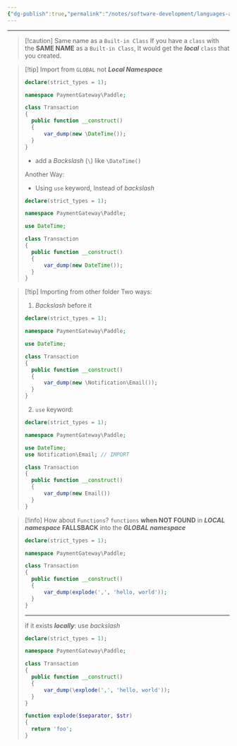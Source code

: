 ```yaml
---
{"dg-publish":true,"permalink":"/notes/software-development/languages-and-frameworks/web-development/backend/php/02-object-oriented-programming-oop/03-namespace/02-built-in-class-and-namespace/","tags":["programming","php","webdevelopment","backend","OOP"],"created":"2025-07-13T15:24:51.621+08:00"}
---
```



---

> [!caution] Same name as a `Built-in Class`
> If you have a `class` with the **SAME NAME** as a `Built-in Class`,
> It would get the **_local_** `class` that you created.

> [!tip] Import from `GLOBAL` not **_Local Namespace_**
>
> ```php
> declare(strict_types = 1);
>
> namespace PaymentGateway\Paddle;
>
> class Transaction
> {
> 	public function __construct()
> 	{
> 		var_dump(new \DateTime());
> 	}
> }
> ```
>
> - add a _Backslash_ (`\`) like `\DateTime()`
>
> Another Way:
>
> - Using `use` keyword, Instead of _backslash_
>
> ```php
> declare(strict_types = 1);
>
> namespace PaymentGateway\Paddle;
>
> use DateTime;
>
> class Transaction
> {
> 	public function __construct()
> 	{
> 		var_dump(new DateTime());
> 	}
> }
> ```

> [!tip] Importing from other folder
> Two ways:
>
> 1. _Backslash_ before it
>
> ```php
> declare(strict_types = 1);
>
> namespace PaymentGateway\Paddle;
>
> use DateTime;
>
> class Transaction
> {
> 	public function __construct()
> 	{
> 		var_dump(new \Notification\Email());
> 	}
> }
> ```
>
> 2. `use` keyword:
>
> ```php
> declare(strict_types = 1);
>
> namespace PaymentGateway\Paddle;
>
> use DateTime;
> use Notification\Email; // IMPORT
>
> class Transaction
> {
> 	public function __construct()
> 	{
> 		var_dump(new Email())
> 	}
> }
> ```

> [!info] How about `Functions`?
> `functions` **when NOT FOUND** in **_LOCAL namespace_**
> **FALLSBACK** into the **_GLOBAL namespace_**
>
> ```php
> declare(strict_types = 1);
>
> namespace PaymentGateway\Paddle;
>
> class Transaction
> {
> 	public function __construct()
> 	{
> 		var_dump(explode(',', 'hello, world'));
> 	}
> }
> ```
>
> ---
>
> if it exists **_locally_**:
> use _backslash_
>
> ```php
> declare(strict_types = 1);
>
> namespace PaymentGateway\Paddle;
>
> class Transaction
> {
> 	public function __construct()
> 	{
> 		var_dump(\explode(',', 'hello, world'));
> 	}
> }
>
> function explode($separator, $str)
> {
> 	return 'foo';
> }
> ```
